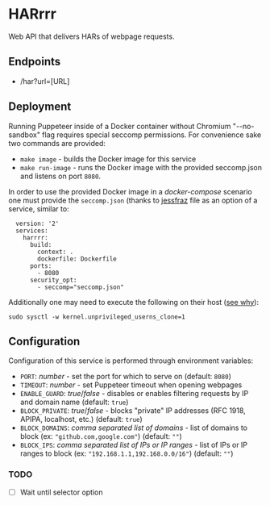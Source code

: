 # HARrrr

Web API that delivers HARs of webpage requests.

## Endpoints

* /har?url=[URL]

## Deployment

Running Puppeteer inside of a Docker container without Chromium "--no-sandbox" flag requires special seccomp permissions. For convenience sake two commands are provided:

* `make image` - builds the Docker image for this service
* `make run-image` - runs the Docker image with the provided seccomp.json and listens on port `8080`.

In order to use the provided Docker image in a _docker-compose_ scenario one must provide the `seccomp.json` (thanks to [jessfraz](https://github.com/jessfraz/dotfiles/blob/master/etc/docker/seccomp/chrome.json) file as an option of a service, similar to:

```
  version: '2'
  services:
    harrrr:
      build:
        context: .
        dockerfile: Dockerfile
      ports:
        - 8080
      security_opt:
        - seccomp="seccomp.json"
```

Additionally one may need to execute the following on their host ([see why](https://github.com/puppeteer/puppeteer/blob/main/docs/troubleshooting.md#recommended-enable-user-namespace-cloning)):
```
sudo sysctl -w kernel.unprivileged_userns_clone=1
```

## Configuration

Configuration of this service is performed through environment variables:

* `PORT`: *number* - set the port for which to serve on (default: `8080`)
* `TIMEOUT`: *number* - set Puppeteer timeout when opening webpages
* `ENABLE_GUARD`: *true*/*false* - disables or enables filtering requests by IP and domain name (default: `true`)
* `BLOCK_PRIVATE`: *true*/*false* - blocks "private" IP addresses (RFC 1918, APIPA, localhost, etc.) (default: `true`)
* `BLOCK_DOMAINS`: *comma separated list of domains* - list of domains to block (ex: `"github.com,google.com"`) (default: `""`)
* `BLOCK_IPS`: *comma separated list of IPs or IP ranges* - list of IPs or IP ranges to block (ex: `"192.168.1.1,192.168.0.0/16"`) (default: `""`)

### TODO

* [ ] Wait until selector option
